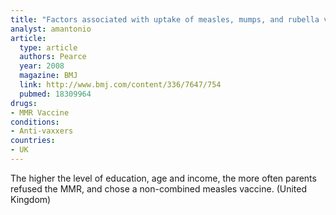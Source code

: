 ```yaml
---
title: "Factors associated with uptake of measles, mumps, and rubella vaccine (MMR) and use of single antigen vaccines in a contemporary UK cohort: prospective cohort study"
analyst: amantonio
article:
  type: article
  authors: Pearce
  year: 2008
  magazine: BMJ
  link: http://www.bmj.com/content/336/7647/754
  pubmed: 18309964
drugs:
- MMR Vaccine
conditions:
- Anti-vaxxers
countries:
- UK
---
```


The higher the level of education, age and income, the more often parents refused the MMR, and chose a non-combined measles vaccine. (United Kingdom)
